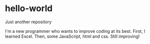 # hello-world
Just another repository

I'm a new programmer who wants to improve coding at its best.
First, I learned Excel. Then, some JavaScript, html and css. Still improving!
